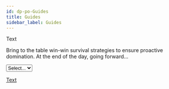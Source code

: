 ```yaml
---
id: dp-po-Guides
title: Guides
sidebar_label: Guides
---
```


<div class="dp-po-Guides">
	<div class="dp-po-Guides-title">
		<span class="dp-po-Icon-wrapper Icon--medium Wrapper--brand-primary">
			<span class="dp-po-Icon Icon--guides Icon--white"></span>
			Text
		</span>
	</div>
	<div class="dp-po-Guides-content">
		<p>Bring to the table win-win survival strategies to ensure proactive domination. At the end of the day, going forward...</p>
		<form class="dp-po-Form">
			<div class="dp-po-Guides-select">
				<select>
					<option>Select...</option>
					<option>Text</option>
					<option>Text</option>
					<option>Text</option>
					<option>Text</option>
				</select>
				<!-- <span class="dp-po-Icon Icon--caret-down Icon--white"></span> -->
			</div>
		</form>
		<a href="" class="dp-po-Link Link--small">Text<span class="dp-po-arrow arrow--brand-primary arrow--right"></span></a>
	</div>
</div>
